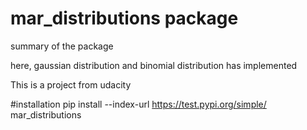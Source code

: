 # mar_distributions package

summary of the package

here, gaussian distribution and binomial distribution has implemented

This is a project from udacity

#installation
pip install --index-url https://test.pypi.org/simple/ mar_distributions